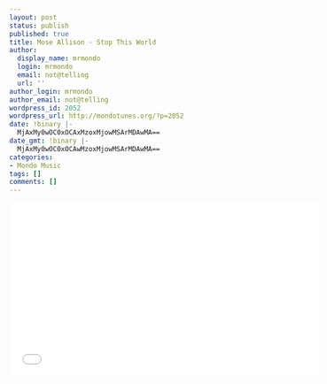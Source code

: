 ```yaml
---
layout: post
status: publish
published: true
title: Mose Allison - Stop This World
author:
  display_name: mrmondo
  login: mrmondo
  email: not@telling
  url: ''
author_login: mrmondo
author_email: not@telling
wordpress_id: 2052
wordpress_url: http://mondotunes.org/?p=2052
date: !binary |-
  MjAxMy0wOC0xOCAxMzoxMjowMSArMDAwMA==
date_gmt: !binary |-
  MjAxMy0wOC0xOCAwMzoxMjowMSArMDAwMA==
categories:
- Mondo Music
tags: []
comments: []
---
```

<iframe width="560" height="315" src="//www.youtube.com/embed/ShC_OQtimMA" frameborder="0"> </iframe>
